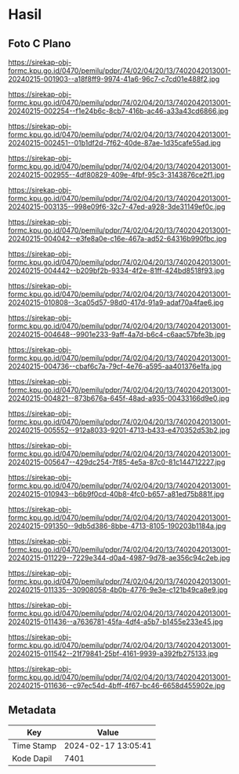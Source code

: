 # Hasil

## Foto C Plano

https://sirekap-obj-formc.kpu.go.id/0470/pemilu/pdpr/74/02/04/20/13/7402042013001-20240215-001903--a18f8ff9-9974-41a6-96c7-c7cd01e488f2.jpg

https://sirekap-obj-formc.kpu.go.id/0470/pemilu/pdpr/74/02/04/20/13/7402042013001-20240215-002254--f1e24b6c-8cb7-416b-ac46-a33a43cd6866.jpg

https://sirekap-obj-formc.kpu.go.id/0470/pemilu/pdpr/74/02/04/20/13/7402042013001-20240215-002451--01b1df2d-7f62-40de-87ae-1d35cafe55ad.jpg

https://sirekap-obj-formc.kpu.go.id/0470/pemilu/pdpr/74/02/04/20/13/7402042013001-20240215-002955--4df80829-409e-4fbf-95c3-3143876ce2f1.jpg

https://sirekap-obj-formc.kpu.go.id/0470/pemilu/pdpr/74/02/04/20/13/7402042013001-20240215-003135--998e09f6-32c7-47ed-a928-3de31149ef0c.jpg

https://sirekap-obj-formc.kpu.go.id/0470/pemilu/pdpr/74/02/04/20/13/7402042013001-20240215-004042--e3fe8a0e-c16e-467a-ad52-64316b990fbc.jpg

https://sirekap-obj-formc.kpu.go.id/0470/pemilu/pdpr/74/02/04/20/13/7402042013001-20240215-004442--b209bf2b-9334-4f2e-81ff-424bd8518f93.jpg

https://sirekap-obj-formc.kpu.go.id/0470/pemilu/pdpr/74/02/04/20/13/7402042013001-20240215-010808--3ca05d57-98d0-417d-91a9-adaf70a4fae6.jpg

https://sirekap-obj-formc.kpu.go.id/0470/pemilu/pdpr/74/02/04/20/13/7402042013001-20240215-004648--9901e233-9aff-4a7d-b6c4-c6aac57bfe3b.jpg

https://sirekap-obj-formc.kpu.go.id/0470/pemilu/pdpr/74/02/04/20/13/7402042013001-20240215-004736--cbaf6c7a-79cf-4e76-a595-aa401376e1fa.jpg

https://sirekap-obj-formc.kpu.go.id/0470/pemilu/pdpr/74/02/04/20/13/7402042013001-20240215-004821--873b676a-645f-48ad-a935-00433166d9e0.jpg

https://sirekap-obj-formc.kpu.go.id/0470/pemilu/pdpr/74/02/04/20/13/7402042013001-20240215-005552--912a8033-9201-4713-b433-e470352d53b2.jpg

https://sirekap-obj-formc.kpu.go.id/0470/pemilu/pdpr/74/02/04/20/13/7402042013001-20240215-005647--429dc254-7f85-4e5a-87c0-81c144712227.jpg

https://sirekap-obj-formc.kpu.go.id/0470/pemilu/pdpr/74/02/04/20/13/7402042013001-20240215-010943--b6b9f0cd-40b8-4fc0-b657-a81ed75b881f.jpg

https://sirekap-obj-formc.kpu.go.id/0470/pemilu/pdpr/74/02/04/20/13/7402042013001-20240215-091350--9db5d386-8bbe-4713-8105-190203b1184a.jpg

https://sirekap-obj-formc.kpu.go.id/0470/pemilu/pdpr/74/02/04/20/13/7402042013001-20240215-011229--7229e344-d0a4-4987-9d78-ae356c94c2eb.jpg

https://sirekap-obj-formc.kpu.go.id/0470/pemilu/pdpr/74/02/04/20/13/7402042013001-20240215-011335--30908058-4b0b-4776-9e3e-c121b49ca8e9.jpg

https://sirekap-obj-formc.kpu.go.id/0470/pemilu/pdpr/74/02/04/20/13/7402042013001-20240215-011436--a7636781-45fa-4df4-a5b7-b1455e233e45.jpg

https://sirekap-obj-formc.kpu.go.id/0470/pemilu/pdpr/74/02/04/20/13/7402042013001-20240215-011542--21f79841-25bf-4161-9939-a392fb275133.jpg

https://sirekap-obj-formc.kpu.go.id/0470/pemilu/pdpr/74/02/04/20/13/7402042013001-20240215-011636--c97ec54d-4bff-4f67-bc46-6658d455902e.jpg


## Metadata

| Key        | Value               |
| ---------- | ------------------- |
| Time Stamp | 2024-02-17 13:05:41 |
| Kode Dapil | 7401                |



